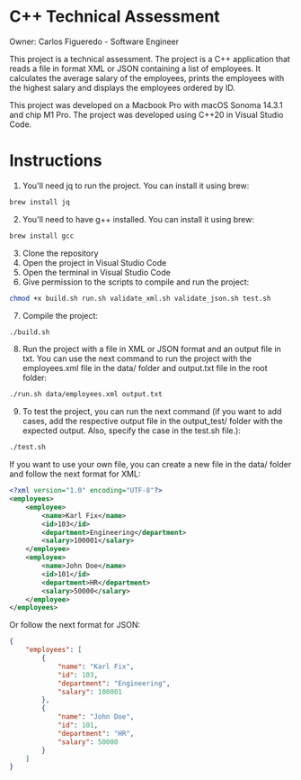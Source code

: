 # C++ Technical Assessment

Owner: Carlos Figueredo - Software Engineer

This project is a technical assessment. The project is a C++ application that reads a file in format XML or JSON containing a list of employees. It calculates the average salary of the employees, prints the employees with the highest salary and displays the employees ordered by ID.

This project was developed on a Macbook Pro with macOS Sonoma 14.3.1 and chip M1 Pro. The project was developed using C++20 in Visual Studio Code.

# Instructions

1. You'll need jq to run the project. You can install it using brew:
```bash
brew install jq
```
2. You'll need to have g++ installed. You can install it using brew:
```bash
brew install gcc
```
3. Clone the repository
4. Open the project in Visual Studio Code
5. Open the terminal in Visual Studio Code
6. Give permission to the scripts to compile and run the project:
```bash
chmod +x build.sh run.sh validate_xml.sh validate_json.sh test.sh
```

7. Compile the project:
```bash
./build.sh
```

8. Run the project with a file in XML or JSON format and an output file in txt. You can use the next command to run the project with the employees.xml file in the data/ folder and output.txt file in the root folder:
```bash
./run.sh data/employees.xml output.txt
```

9. To test the project, you can run the next command (if you want to add cases, add the respective output file in the output_test/ folder with the expected output. Also, specify the case in the test.sh file.):
```bash
./test.sh
```

If you want to use your own file, you can create a new file in the data/ folder and follow the next format for XML:
```xml
<?xml version="1.0" encoding="UTF-8"?>
<employees>
    <employee>
        <name>Karl Fix</name>
        <id>103</id>
        <department>Engineering</department>
        <salary>100001</salary>
    </employee>
    <employee>
        <name>John Doe</name>
        <id>101</id>
        <department>HR</department>
        <salary>50000</salary>
    </employee>
</employees>
```

Or follow the next format for JSON:
```json
{
    "employees": [
        {
            "name": "Karl Fix",
            "id": 103,
            "department": "Engineering",
            "salary": 100001
        },
        {
            "name": "John Doe",
            "id": 101,
            "department": "HR",
            "salary": 50000
        }
    ]
}
```
